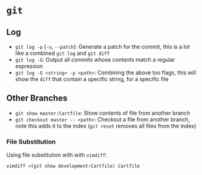 # `git`

## Log

- `git log -p` (`-u`, `--patch`): Generate a patch for the commit, this is a lot like a combined `git log` and `git diff`
- `git log -G`: Output all commits whose contents match a regular expression
- `git log -G <string> -p <path>`: Combining the above too flags, this will show the `diff` that contain a specific string, for a specific file

## Other Branches

- `git show master:Cartfile`: Show contents of file from another branch
- `git checkout master -- <path>`: Checkout a file from another branch, note this adds it to the index (`git reset` removes all files from the index)

### File Substitution

Using file substitution with with `vimdiff`:

	vimdiff <(git show development:Cartfile) Cartfile
